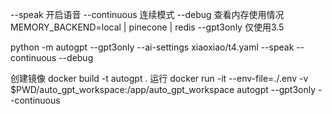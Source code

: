 --speak 开启语音 
--continuous 连续模式
--debug 查看内存使用情况  MEMORY_BACKEND=local | pinecone | redis
--gpt3only 仅使用3.5

python -m autogpt --gpt3only --ai-settings xiaoxiao/t4.yaml --speak --continuous --debug 


创建镜像
docker build -t autogpt .
运行
docker run -it --env-file=./.env -v $PWD/auto_gpt_workspace:/app/auto_gpt_workspace autogpt --gpt3only --continuous